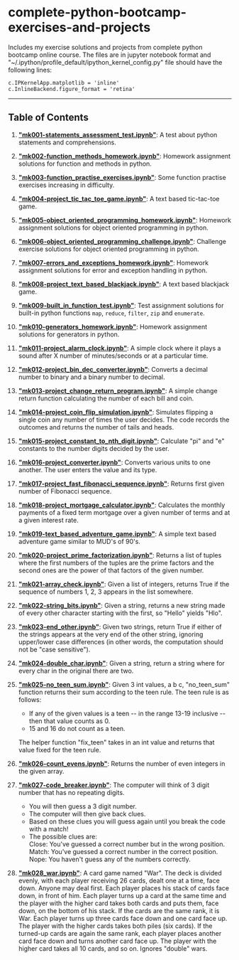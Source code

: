 # complete-python-bootcamp-exercises-and-projects

Includes my exercise solutions and projects from complete python bootcamp online course. The files are in jupyter notebook format and "~/.ipython/profile_default/ipython_kernel_config.py" file should have the following lines:

`c.IPKernelApp.matplotlib = 'inline'`  
`c.InlineBackend.figure_format = 'retina'`

---

## Table of Contents

1. **["mk001-statements_assessment_test.ipynb"](https://github.com/karakose77/complete-python-bootcamp-exercises-and-projects/blob/master/mk001-statements_assessment_test.ipynb)**: A test about python statements and comprehensions.
2. **["mk002-function_methods_homework.ipynb"](https://github.com/karakose77/complete-python-bootcamp-exercises-and-projects/blob/master/mk002-function_methods_homework.ipynb)**: Homework assignment solutions for function and methods in python.
3. **["mk003-function_practise_exercises.ipynb"](https://github.com/karakose77/complete-python-bootcamp-exercises-and-projects/blob/master/mk003-function_practise_exercises.ipynb)**: Some function practise exercises increasing in difficulty.
4. **["mk004-project_tic_tac_toe_game.ipynb"](https://github.com/karakose77/complete-python-bootcamp-exercises-and-projects/blob/master/mk004-project_tic_tac_toe_game.ipynb)**: A text based tic-tac-toe game.
5. **["mk005-object_oriented_programming_homework.ipynb"](https://github.com/karakose77/complete-python-bootcamp-exercises-and-projects/blob/master/mk005-object_oriented_programming_homework.ipynb)**: Homework assignment solutions for object oriented programming in python.
6. **["mk006-object_oriented_programming_challenge.ipynb"](https://github.com/karakose77/complete-python-bootcamp-exercises-and-projects/blob/master/mk006-object_oriented_programming_challenge.ipynb)**: Challenge exercise solutions for object oriented programming in python.
7. **["mk007-errors_and_exceptions_homework.ipynb"](https://github.com/karakose77/complete-python-bootcamp-exercises-and-projects/blob/master/mk007-errors_and_exceptions_homework.ipynb)**: Homework assignment solutions for error and exception handling in python.
8. **["mk008-project_text_based_blackjack.ipynb"](https://github.com/karakose77/complete-python-bootcamp-exercises-and-projects/blob/master/mk008-project_text_based_blackjack.ipynb)**: A text based blackjack game.
9. **["mk009-built_in_function_test.ipynb"](https://github.com/karakose77/complete-python-bootcamp-exercises-and-projects/blob/master/mk009-built_in_function_test.ipynb)**: Test assignment solutions for built-in python functions `map`, `reduce`, `filter`, `zip` and `enumerate`.
10. **["mk010-generators_homework.ipynb"](https://github.com/karakose77/complete-python-bootcamp-exercises-and-projects/blob/master/mk010-generators_homework.ipynb)**: Homework assignment solutions for generators in python.
11. **["mk011-project_alarm_clock.ipynb"](https://github.com/karakose77/complete-python-bootcamp-exercises-and-projects/blob/master/mk011-project_alarm_clock.ipynb)**: A simple clock where it plays a sound after X number of minutes/seconds or at a particular time.
12. **["mk012-project_bin_dec_converter.ipynb"](https://github.com/karakose77/complete-python-bootcamp-exercises-and-projects/blob/master/mk012-project_bin_dec_converter.ipynb)**: Converts a decimal number to binary and a binary number to decimal.
13. **["mk013-project_change_return_program.ipynb"](https://github.com/karakose77/complete-python-bootcamp-exercises-and-projects/blob/master/mk013-project_change_return_program.ipynb)**: A simple change return function calculating the number of each bill and coin.
14. **["mk014-project_coin_flip_simulation.ipynb"](https://github.com/karakose77/complete-python-bootcamp-exercises-and-projects/blob/master/mk014-project_coin_flip_simulation.ipynb)**: Simulates flipping a single coin any number of times the user decides. The code records the outcomes and returns the number of tails and heads.
15. **["mk015-project_constant_to_nth_digit.ipynb"](https://github.com/karakose77/complete-python-bootcamp-exercises-and-projects/blob/master/mk015-project_constant_to_nth_digit.ipynb)**: Calculate "pi" and "e" constants to the number digits decided by the user.
16. **["mk016-project_converter.ipynb"](https://github.com/karakose77/complete-python-bootcamp-exercises-and-projects/blob/master/mk016-project_converter.ipynb)**: Converts various units to one another. The user enters the value and its type.
17. **["mk017-project_fast_fibonacci_sequence.ipynb"](https://github.com/karakose77/complete-python-bootcamp-exercises-and-projects/blob/master/mk017-project_fast_fibonacci_sequence.ipynb)**: Returns first given number of Fibonacci sequence.
18. **["mk018-project_mortgage_calculator.ipynb"](https://github.com/karakose77/complete-python-bootcamp-exercises-and-projects/blob/master/mk018-project_mortgage_calculator.ipynb)**: Calculates the monthly payments of a fixed term mortgage over a given number of terms and at a given interest rate.
19. **["mk019-text_based_adventure_game.ipynb"](https://github.com/karakose77/complete-python-bootcamp-exercises-and-projects/blob/master/mk019-text_based_adventure_game.ipynb)**: A simple text based adventure game similar to MUD's of 90's.
20. **["mk020-project_prime_factorization.ipynb"](https://github.com/karakose77/complete-python-bootcamp-exercises-and-projects/blob/master/mk020-project_prime_factorization.ipynb)**: Returns a list of tuples where the first numbers of the tuples are the prime factors and the second ones are the power of that factors of the given number.
21. **["mk021-array_check.ipynb"](https://github.com/karakose77/complete-python-bootcamp-exercises-and-projects/blob/master/mk021-array_check.ipynb)**: Given a list of integers, returns True if the sequence of numbers 1, 2, 3 appears in the list somewhere.
22. **["mk022-string_bits.ipynb"](https://github.com/karakose77/complete-python-bootcamp-exercises-and-projects/blob/master/mk022-string_bits.ipynb)**: Given a string, returns a new string made of every other character starting with the first, so "Hello" yields "Hlo".
23. **["mk023-end_other.ipynb"](https://github.com/karakose77/complete-python-bootcamp-exercises-and-projects/blob/master/mk023-end_other.ipynb)**: Given two strings, return True if either of the strings appears at the very end of the other string, ignoring upper/lower case differences (in other words, the computation should not be "case sensitive").
24. **["mk024-double_char.ipynb"](https://github.com/karakose77/complete-python-bootcamp-exercises-and-projects/blob/master/mk024-double_char.ipynb)**: Given a string, return a string where for every char in the original there are two.
25. **["mk025-no_teen_sum.ipynb"](https://github.com/karakose77/complete-python-bootcamp-exercises-and-projects/blob/master/mk025-no_teen_sum.ipynb)**: Given 3 int values, a b c, "no_teen_sum" function returns their sum according to the teen rule. The teen rule is as follows:
    * If any of the given values is a teen -- in the range 13-19 inclusive -- then that value counts as 0.  
    * 15 and 16 do not count as a teen.

    The helper function "fix_teen" takes in an int value and returns that value fixed for the teen rule.
26. **["mk026-count_evens.ipynb"](https://github.com/karakose77/complete-python-bootcamp-exercises-and-projects/blob/master/mk026-count_evens.ipynb)**: Returns the number of even integers in the given array.
27. **["mk027-code_breaker.ipynb"](https://github.com/karakose77/complete-python-bootcamp-exercises-and-projects/blob/master/mk027-code_breaker.ipynb)**: The computer will think of 3 digit number that has no repeating digits.

    * You will then guess a 3 digit number.
    * The computer will then give back clues.
    * Based on these clues you will guess again until you break the code with a match!
    * The possible clues are:  
        Close: You've guessed a correct number but in the wrong position.  
        Match: You've guessed a correct number in the correct position.
        Nope: You haven't guess any of the numbers correctly.

28. **["mk028_war.ipynb"](https://github.com/karakose77/complete-python-bootcamp-exercises-and-projects/blob/master/mk028_war.ipynb)**: A card game named "War". The deck is divided evenly, with each player receiving 26 cards, dealt one at a time, face down. Anyone may deal first. Each player  places his stack of cards face down, in front of him.
Each player turns up a card at the same time and the player with the  higher card takes both cards and puts them, face down, on the bottom of his stack.
If the cards are the same rank, it is War. Each player turns up three cards face down and one card face up. The player with the higher cards takes both piles (six cards). If the turned-up cards are again the same rank, each player places another card face down and turns another card face up. The player with the higher card takes all 10 cards, and so on. Ignores "double" wars.
